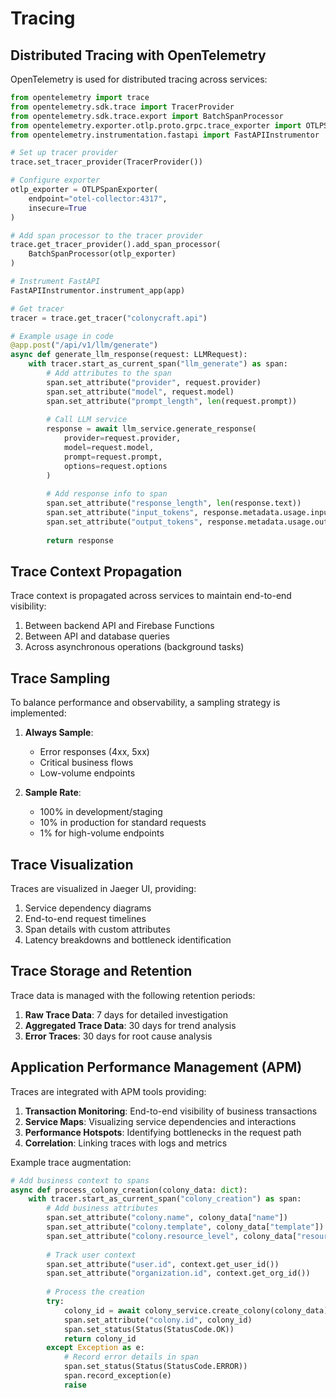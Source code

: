 # Tracing

## Distributed Tracing with OpenTelemetry

OpenTelemetry is used for distributed tracing across services:

```python
from opentelemetry import trace
from opentelemetry.sdk.trace import TracerProvider
from opentelemetry.sdk.trace.export import BatchSpanProcessor
from opentelemetry.exporter.otlp.proto.grpc.trace_exporter import OTLPSpanExporter
from opentelemetry.instrumentation.fastapi import FastAPIInstrumentor

# Set up tracer provider
trace.set_tracer_provider(TracerProvider())

# Configure exporter
otlp_exporter = OTLPSpanExporter(
    endpoint="otel-collector:4317",
    insecure=True
)

# Add span processor to the tracer provider
trace.get_tracer_provider().add_span_processor(
    BatchSpanProcessor(otlp_exporter)
)

# Instrument FastAPI
FastAPIInstrumentor.instrument_app(app)

# Get tracer
tracer = trace.get_tracer("colonycraft.api")

# Example usage in code
@app.post("/api/v1/llm/generate")
async def generate_llm_response(request: LLMRequest):
    with tracer.start_as_current_span("llm_generate") as span:
        # Add attributes to the span
        span.set_attribute("provider", request.provider)
        span.set_attribute("model", request.model)
        span.set_attribute("prompt_length", len(request.prompt))
        
        # Call LLM service
        response = await llm_service.generate_response(
            provider=request.provider,
            model=request.model,
            prompt=request.prompt,
            options=request.options
        )
        
        # Add response info to span
        span.set_attribute("response_length", len(response.text))
        span.set_attribute("input_tokens", response.metadata.usage.input_tokens)
        span.set_attribute("output_tokens", response.metadata.usage.output_tokens)
        
        return response
```

## Trace Context Propagation

Trace context is propagated across services to maintain end-to-end visibility:

1. Between backend API and Firebase Functions
2. Between API and database queries
3. Across asynchronous operations (background tasks)

## Trace Sampling

To balance performance and observability, a sampling strategy is implemented:

1. **Always Sample**:
   - Error responses (4xx, 5xx)
   - Critical business flows
   - Low-volume endpoints

2. **Sample Rate**:
   - 100% in development/staging
   - 10% in production for standard requests
   - 1% for high-volume endpoints

## Trace Visualization

Traces are visualized in Jaeger UI, providing:

1. Service dependency diagrams
2. End-to-end request timelines
3. Span details with custom attributes
4. Latency breakdowns and bottleneck identification

## Trace Storage and Retention

Trace data is managed with the following retention periods:

1. **Raw Trace Data**: 7 days for detailed investigation
2. **Aggregated Trace Data**: 30 days for trend analysis
3. **Error Traces**: 30 days for root cause analysis

## Application Performance Management (APM)

Traces are integrated with APM tools providing:

1. **Transaction Monitoring**: End-to-end visibility of business transactions
2. **Service Maps**: Visualizing service dependencies and interactions
3. **Performance Hotspots**: Identifying bottlenecks in the request path
4. **Correlation**: Linking traces with logs and metrics

Example trace augmentation:

```python
# Add business context to spans
async def process_colony_creation(colony_data: dict):
    with tracer.start_as_current_span("colony_creation") as span:
        # Add business attributes
        span.set_attribute("colony.name", colony_data["name"])
        span.set_attribute("colony.template", colony_data["template"])
        span.set_attribute("colony.resource_level", colony_data["resources"]["compute"])
        
        # Track user context
        span.set_attribute("user.id", context.get_user_id())
        span.set_attribute("organization.id", context.get_org_id())
        
        # Process the creation
        try:
            colony_id = await colony_service.create_colony(colony_data)
            span.set_attribute("colony.id", colony_id)
            span.set_status(Status(StatusCode.OK))
            return colony_id
        except Exception as e:
            # Record error details in span
            span.set_status(Status(StatusCode.ERROR))
            span.record_exception(e)
            raise
```
